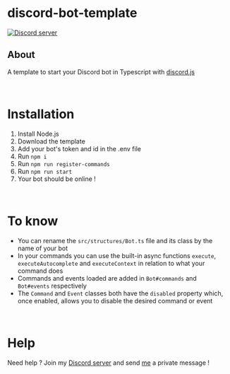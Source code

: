 # discord-bot-template

<p>
    <a href="https://discord.gg/424VSPq"><img src="https://img.shields.io/discord/687287209300197566?color=5865F2&logo=discord&logoColor=white" alt="Discord server"/></a>
</p>

## About
A template to start your Discord bot in Typescript with [discord.js](https://github.com/discordjs/discord.js)

<br>

# Installation
1. Install Node.js
2. Download the template
3. Add your bot's token and id in the .env file
4. Run `npm i`
5. Run `npm run register-commands`
6. Run `npm run start`
7. Your bot should be online !

<br>

# To know
- You can rename the `src/structures/Bot.ts` file and its class by the name of your bot
- In your commands you can use the built-in async functions `execute`, `executeAutocomplete` and `executeContext` in relation to what your command does
- Commands and events loaded are added in `Bot#commands` and `Bot#events` respectively
- The `Command` and `Event` classes both have the `disabled` property which, once enabled, allows you to disable the desired command or event

<br>

# Help

Need help ? Join my [Discord server](https://discord.gg/424VSPq) and send [me](https://discord.com/users/619838036846575617) a private message !
